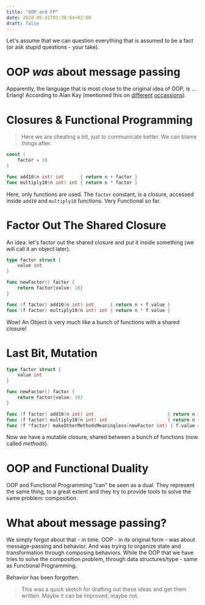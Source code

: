 ```yaml
---
title: "OOP and FP"
date: 2020-05-31T01:38:54+02:00
draft: false
---
```


Let's assume that we can question everything that is assumed to be a fact (or ask stupid questions - your take).

# OOP _was_ about message passing

Apparently, the language that is most close to the original idea of OOP, is ... Erlang! According to Alan Kay (mentioned this on [different](https://news.ycombinator.com/item?id=14337970) [occassions](https://www.quora.com/What-does-Alan-Kay-think-about-Joe-Armstrong-claiming-that-Erlang-might-be-the-only-object-oriented-language-and-also-his-thesis-supervisor-s-claim-that-Erlang-is-extremely-object-oriented)).

# Closures & Functional Programming

> Here we are cheating a bit, just to communicate better. We can blame things after.

```go
const (
	factor = 10
)

func add10(n int) int      { return n + factor }
func multiply10(n int) int { return n * factor }
```

Here, only functions are used. The `factor` constant, is a closure, accessed inside `add10` and `multiply10` functions. Very Functional so far.

# Factor Out The Shared Closure

An idea: let's factor out the shared closure and put it inside something (we will call it an object later).

```go
type factor struct {
	value int
}

func newFactor() factor {
	return factor{value: 10}
}

func (f factor) add10(n int) int      { return n + f.value }
func (f factor) multiply10(n int) int { return n * f.value }
```

Wow! An Object is very much like a bunch of functions with a shared closure!

# Last Bit, Mutation

```go
type factor struct {
	value int
}

func newFactor() factor {
	return factor{value: 10}
}

func (f factor) add10(n int) int                           { return n + f.value }
func (f factor) multiply10(n int) int                      { return n * f.value }
func (f *factor) makeOtherMethodsMeaningless(newFactor int) { f.value = newFactor }
```

Now we have a mutable closure, shared between a bunch of functions (now called _methods_).

# OOP and Functional Duality

OOP and Functional Programming "can" be seen as a dual. They represent the same thing, to a great extent and they try to provide tools to solve the same problem: composition.

# What about message passing?

We simply forgot about that - in time. OOP - in its original form - was about message-passing and behavior. And was trying to organize state and transformation through composing behaviors. While the OOP that we have tries to solve the composition problem, through data structures/type - same as Functional Programming.

Behavior has been forgotten.

> This was a quick sketch for drafting out these ideas and get them written. Maybe it can be improved, maybe not.
